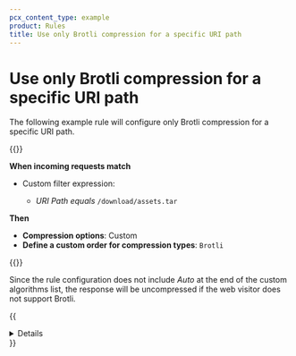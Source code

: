 ```yaml
---
pcx_content_type: example
product: Rules
title: Use only Brotli compression for a specific URI path
---
```

# Use only Brotli compression for a specific URI path

The following example rule will configure only Brotli compression for a specific URI path.

{{<example>}}

**When incoming requests match**

- Custom filter expression:

    - _URI Path_ _equals_ `/download/assets.tar`

**Then**

- **Compression options**: Custom
- **Define a custom order for compression types**: `Brotli`

{{</example>}}

Since the rule configuration does not include _Auto_ at the end of the custom algorithms list, the response will be uncompressed if the web visitor does not support Brotli.

{{<details header="Example API request">}}

The following example sets the rules of an existing [entry point ruleset](/ruleset-engine/about/rulesets/#entry-point-ruleset) (with ID `{ruleset_id}`) for the `http_response_compression` phase to a single compression rule, using the [Update a zone ruleset](/api/operations/updateZoneRuleset) operation:

```bash
curl --request PUT \
https://api.cloudflare.com/client/v4/zones/{zone_id}/rulesets/{ruleset_id} \
--header "Authorization: Bearer <API_TOKEN>" \
--header "Content-Type: application/json" \
--data '{
  "rules": [
    {
      "expression": "http.request.uri.path eq \"/download/assets.tar\"",
      "action": "compress_response",
      "action_parameters": {
        "algorithms": [
          { "name": "brotli" }
        ]
      }
    }
  ]
}'
```

{{</details>}}
